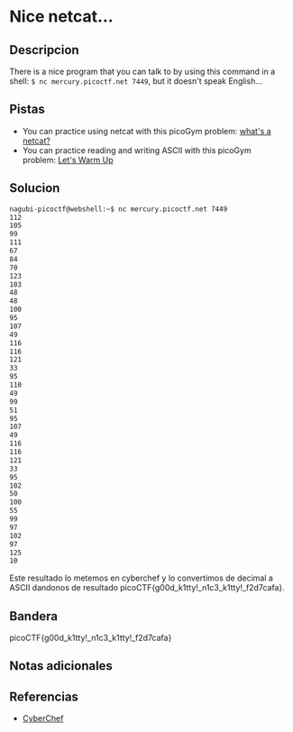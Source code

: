# Nice netcat...
## Descripcion
There is a nice program that you can talk to by using this command in a shell: `$ nc mercury.picoctf.net 7449`, but it doesn't speak English...
## Pistas
- You can practice using netcat with this picoGym problem: [what's a netcat?](https://play.picoctf.org/practice/challenge/34)
- You can practice reading and writing ASCII with this picoGym problem: [Let's Warm Up](https://play.picoctf.org/practice/challenge/22)

## Solucion
```bash
nagubi-picoctf@webshell:~$ nc mercury.picoctf.net 7449
112 
105 
99 
111 
67 
84 
70 
123 
103 
48 
48 
100 
95 
107 
49 
116 
116 
121 
33 
95 
110 
49 
99 
51 
95 
107 
49 
116 
116 
121 
33 
95 
102 
50 
100 
55 
99 
97 
102 
97 
125 
10 
```
Este resultado lo metemos en cyberchef y lo convertimos de decimal a ASCII dandonos
de resultado picoCTF{g00d_k1tty!_n1c3_k1tty!_f2d7cafa}.

## Bandera

picoCTF{g00d_k1tty!_n1c3_k1tty!_f2d7cafa}

## Notas adicionales

## Referencias
- [CyberChef](https://gchq.github.io/CyberChef/#recipe=From_Decimal('Space',false)&input=MTEyIAoxMDUgCjk5IAoxMTEgCjY3IAo4NCAKNzAgCjEyMyAKMTAzIAo0OCAKNDggCjEwMCAKOTUgCjEwNyAKNDkgCjExNiAKMTE2IAoxMjEgCjMzIAo5NSAKMTEwIAo0OSAKOTkgCjUxIAo5NSAKMTA3IAo0OSAKMTE2IAoxMTYgCjEyMSAKMzMgCjk1IAoxMDIgCjUwIAoxMDAgCjU1IAo5OSAKOTcgCjEwMiAKOTcgCjEyNSAKMTAg)
